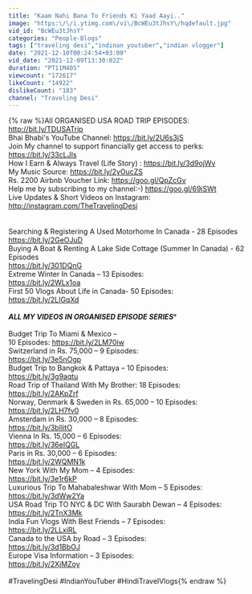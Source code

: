 ```yaml
---
title: "Kaam Nahi Bana To Friends Ki Yaad Aayi.."
image: "https:\/\/i.ytimg.com\/vi\/BcWEu3tJhsY\/hqdefault.jpg"
vid_id: "BcWEu3tJhsY"
categories: "People-Blogs"
tags: ["traveling desi","indinan youtuber","indian vlogger"]
date: "2021-12-10T00:24:54+03:00"
vid_date: "2021-12-09T13:30:02Z"
duration: "PT11M40S"
viewcount: "172617"
likeCount: "14922"
dislikeCount: "183"
channel: "Traveling Desi"
---
```

{% raw %}All ORGANISED USA ROAD TRIP EPISODES: <a rel="nofollow" target="blank" href="http://bit.ly/TDUSATrip">http://bit.ly/TDUSATrip</a><br />Bhai Bhabi's YouTube Channel: <a rel="nofollow" target="blank" href="https://bit.ly/2U6s3jS">https://bit.ly/2U6s3jS</a><br />Join My channel to support financially get access to perks: <a rel="nofollow" target="blank" href="https://bit.ly/33cLJIs">https://bit.ly/33cLJIs</a><br />How I Earn &amp; Always Travel (Life Story) : <a rel="nofollow" target="blank" href="https://bit.ly/3d9ojWv">https://bit.ly/3d9ojWv</a><br />My Music Source: <a rel="nofollow" target="blank" href="https://bit.ly/2yOucZS">https://bit.ly/2yOucZS</a> <br />Rs. 2200 Airbnb Voucher Link: <a rel="nofollow" target="blank" href="https://goo.gl/QpZcGv">https://goo.gl/QpZcGv</a>  <br />Help me by subscribing to my channel:-) <a rel="nofollow" target="blank" href="https://goo.gl/69iSWt">https://goo.gl/69iSWt</a> <br />Live Updates &amp; Short Videos on Instagram: <a rel="nofollow" target="blank" href="http://instagram.com/TheTravelingDesi">http://instagram.com/TheTravelingDesi</a>  <br /><br /><br />Searching &amp; Registering A Used Motorhome In Canada - 28 Episodes<br /><a rel="nofollow" target="blank" href="https://bit.ly/2GeOJuD">https://bit.ly/2GeOJuD</a><br />Buying A Boat &amp; Renting A Lake Side Cottage (Summer In Canada) - 62 Episodes<br /><a rel="nofollow" target="blank" href="https://bit.ly/301DQnG">https://bit.ly/301DQnG</a><br />Extreme Winter In Canada – 13 Episodes: <br /><a rel="nofollow" target="blank" href="https://bit.ly/2WLx1oa">https://bit.ly/2WLx1oa</a><br />First 50 Vlogs About Life in Canada- 50 Episodes: <br /><a rel="nofollow" target="blank" href="https://bit.ly/2LIGqXd">https://bit.ly/2LIGqXd</a><br /><br />*****ALL MY VIDEOS IN ORGANISED EPISODE SERIES******<br /><br />Budget Trip To Miami &amp; Mexico – <br />10 Episodes: <a rel="nofollow" target="blank" href="https://bit.ly/2LM70iw">https://bit.ly/2LM70iw</a><br />Switzerland in Rs. 75,000 – 9 Episodes: <br /><a rel="nofollow" target="blank" href="https://bit.ly/3e5nOgp">https://bit.ly/3e5nOgp</a><br />Budget Trip to Bangkok &amp; Pattaya – 10 Episodes: <br /><a rel="nofollow" target="blank" href="https://bit.ly/3g9aqtu">https://bit.ly/3g9aqtu</a><br />Road Trip of Thailand With My Brother: 18 Episodes: <br /><a rel="nofollow" target="blank" href="https://bit.ly/2AKpZrf">https://bit.ly/2AKpZrf</a><br />Norway, Denmark &amp; Sweden in Rs. 65,000 – 10 Episodes: <br /><a rel="nofollow" target="blank" href="https://bit.ly/2LH7fv0">https://bit.ly/2LH7fv0</a><br />Amsterdam in Rs. 30,000 – 8 Episodes: <br /><a rel="nofollow" target="blank" href="https://bit.ly/3bIIitO">https://bit.ly/3bIIitO</a> <br />Vienna In Rs. 15,000 – 6 Episodes: <br /><a rel="nofollow" target="blank" href="https://bit.ly/36eIQGL">https://bit.ly/36eIQGL</a> <br />Paris in Rs. 30,000 – 6 Episodes: <br /><a rel="nofollow" target="blank" href="https://bit.ly/2WQMN1k">https://bit.ly/2WQMN1k</a>  <br />New York With My Mom – 4 Episodes: <br /><a rel="nofollow" target="blank" href="https://bit.ly/3e1r6kP">https://bit.ly/3e1r6kP</a> <br />Luxurious Trip To Mahabaleshwar With Mom – 5 Episodes: <br /><a rel="nofollow" target="blank" href="https://bit.ly/3dWw2Ya">https://bit.ly/3dWw2Ya</a> <br />USA Road Trip TO NYC &amp; DC With Saurabh Dewan – 4 Episodes: <br /><a rel="nofollow" target="blank" href="https://bit.ly/2TnX3Mk">https://bit.ly/2TnX3Mk</a> <br />India Fun Vlogs With Best Friends – 7 Episodes: <br /><a rel="nofollow" target="blank" href="https://bit.ly/2LLxiRL">https://bit.ly/2LLxiRL</a> <br />Canada to the USA by Road – 3 Episodes: <br /><a rel="nofollow" target="blank" href="https://bit.ly/3d1BbOJ">https://bit.ly/3d1BbOJ</a><br />Europe Visa Information – 3 Episodes:  <br /><a rel="nofollow" target="blank" href="https://bit.ly/2XjMZoy">https://bit.ly/2XjMZoy</a> <br /><br />#TravelingDesi #IndianYouTuber #HindiTravelVlogs{% endraw %}

